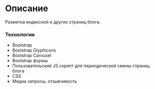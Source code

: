 # Описание
Разметка индексной и других страниц блога.

### Технологии
* Bootstrap
* Bootstrap Glyphicons
* Bootstrap Carousel
* Bootstrap формы
* Пользовательский JS скрипт для периодической смены страниц блога
* CSS
* Медиа запросы, отзывчивость
